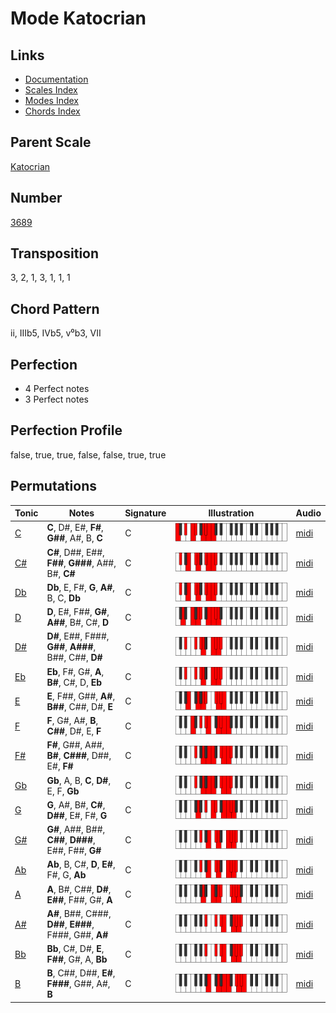 # Mode Katocrian

## Links

- [Documentation](README.md)
- [Scales Index](Scales.md)
- [Modes Index](Modes.md)
- [Chords Index](Chords.md)

## Parent Scale

[Katocrian](ScaleKatocrian.md)

## Number

[3689](https://ianring.com/musictheory/scales/3689)

## Transposition

3, 2, 1, 3, 1, 1, 1

## Chord Pattern

ii, IIIb5, IVb5, v⁰b3, VII

## Perfection

- 4 Perfect notes
- 3 Perfect notes

## Perfection Profile

false, true, true, false, false, true, true

## Permutations

| Tonic | Notes | Signature | Illustration | Audio |
|-------|-------|-----------|--------------|-------|
| [C](ModeCNaturalKatocrian.md) | **C**, D#, E#, **F#**, **G##**, A#, B, **C** | C | ![CNaturalKatocrian](ModeCNaturalKatocrian.png) | [midi](https://github.com/edipermadi/music/blob/main/docs/ModeCNaturalKatocrian.mid?raw=true) |
| [C#](ModeCSharpKatocrian.md) | **C#**, D##, E##, **F##**, **G###**, A##, B#, **C#** | C | ![CSharpKatocrian](ModeCSharpKatocrian.png) | [midi](https://github.com/edipermadi/music/blob/main/docs/ModeCSharpKatocrian.mid?raw=true) |
| [Db](ModeDFlatKatocrian.md) | **Db**, E, F#, **G**, **A#**, B, C, **Db** | C | ![DFlatKatocrian](ModeDFlatKatocrian.png) | [midi](https://github.com/edipermadi/music/blob/main/docs/ModeDFlatKatocrian.mid?raw=true) |
| [D](ModeDNaturalKatocrian.md) | **D**, E#, F##, **G#**, **A##**, B#, C#, **D** | C | ![DNaturalKatocrian](ModeDNaturalKatocrian.png) | [midi](https://github.com/edipermadi/music/blob/main/docs/ModeDNaturalKatocrian.mid?raw=true) |
| [D#](ModeDSharpKatocrian.md) | **D#**, E##, F###, **G##**, **A###**, B##, C##, **D#** | C | ![DSharpKatocrian](ModeDSharpKatocrian.png) | [midi](https://github.com/edipermadi/music/blob/main/docs/ModeDSharpKatocrian.mid?raw=true) |
| [Eb](ModeEFlatKatocrian.md) | **Eb**, F#, G#, **A**, **B#**, C#, D, **Eb** | C | ![EFlatKatocrian](ModeEFlatKatocrian.png) | [midi](https://github.com/edipermadi/music/blob/main/docs/ModeEFlatKatocrian.mid?raw=true) |
| [E](ModeENaturalKatocrian.md) | **E**, F##, G##, **A#**, **B##**, C##, D#, **E** | C | ![ENaturalKatocrian](ModeENaturalKatocrian.png) | [midi](https://github.com/edipermadi/music/blob/main/docs/ModeENaturalKatocrian.mid?raw=true) |
| [F](ModeFNaturalKatocrian.md) | **F**, G#, A#, **B**, **C##**, D#, E, **F** | C | ![FNaturalKatocrian](ModeFNaturalKatocrian.png) | [midi](https://github.com/edipermadi/music/blob/main/docs/ModeFNaturalKatocrian.mid?raw=true) |
| [F#](ModeFSharpKatocrian.md) | **F#**, G##, A##, **B#**, **C###**, D##, E#, **F#** | C | ![FSharpKatocrian](ModeFSharpKatocrian.png) | [midi](https://github.com/edipermadi/music/blob/main/docs/ModeFSharpKatocrian.mid?raw=true) |
| [Gb](ModeGFlatKatocrian.md) | **Gb**, A, B, **C**, **D#**, E, F, **Gb** | C | ![GFlatKatocrian](ModeGFlatKatocrian.png) | [midi](https://github.com/edipermadi/music/blob/main/docs/ModeGFlatKatocrian.mid?raw=true) |
| [G](ModeGNaturalKatocrian.md) | **G**, A#, B#, **C#**, **D##**, E#, F#, **G** | C | ![GNaturalKatocrian](ModeGNaturalKatocrian.png) | [midi](https://github.com/edipermadi/music/blob/main/docs/ModeGNaturalKatocrian.mid?raw=true) |
| [G#](ModeGSharpKatocrian.md) | **G#**, A##, B##, **C##**, **D###**, E##, F##, **G#** | C | ![GSharpKatocrian](ModeGSharpKatocrian.png) | [midi](https://github.com/edipermadi/music/blob/main/docs/ModeGSharpKatocrian.mid?raw=true) |
| [Ab](ModeAFlatKatocrian.md) | **Ab**, B, C#, **D**, **E#**, F#, G, **Ab** | C | ![AFlatKatocrian](ModeAFlatKatocrian.png) | [midi](https://github.com/edipermadi/music/blob/main/docs/ModeAFlatKatocrian.mid?raw=true) |
| [A](ModeANaturalKatocrian.md) | **A**, B#, C##, **D#**, **E##**, F##, G#, **A** | C | ![ANaturalKatocrian](ModeANaturalKatocrian.png) | [midi](https://github.com/edipermadi/music/blob/main/docs/ModeANaturalKatocrian.mid?raw=true) |
| [A#](ModeASharpKatocrian.md) | **A#**, B##, C###, **D##**, **E###**, F###, G##, **A#** | C | ![ASharpKatocrian](ModeASharpKatocrian.png) | [midi](https://github.com/edipermadi/music/blob/main/docs/ModeASharpKatocrian.mid?raw=true) |
| [Bb](ModeBFlatKatocrian.md) | **Bb**, C#, D#, **E**, **F##**, G#, A, **Bb** | C | ![BFlatKatocrian](ModeBFlatKatocrian.png) | [midi](https://github.com/edipermadi/music/blob/main/docs/ModeBFlatKatocrian.mid?raw=true) |
| [B](ModeBNaturalKatocrian.md) | **B**, C##, D##, **E#**, **F###**, G##, A#, **B** | C | ![BNaturalKatocrian](ModeBNaturalKatocrian.png) | [midi](https://github.com/edipermadi/music/blob/main/docs/ModeBNaturalKatocrian.mid?raw=true) |
